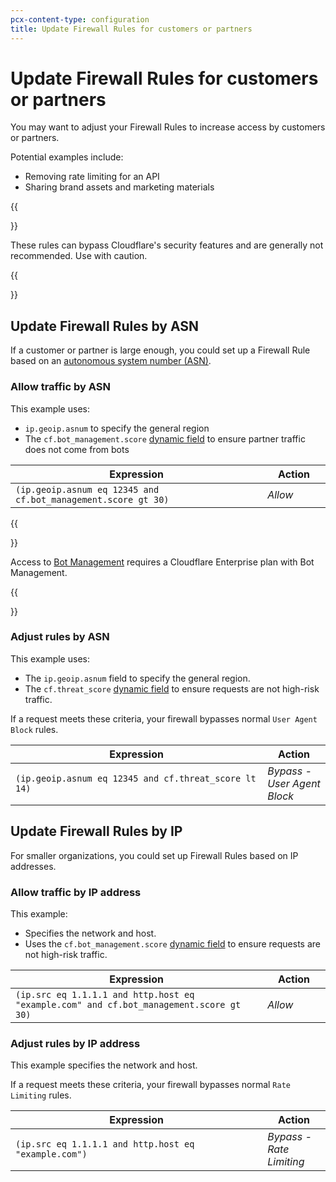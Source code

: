 ```yaml
---
pcx-content-type: configuration
title: Update Firewall Rules for customers or partners
---
```


# Update Firewall Rules for customers or partners

You may want to adjust your Firewall Rules to increase access by customers or partners.

Potential examples include:

*   Removing rate limiting for an API
*   Sharing brand assets and marketing materials

{{<Aside type="note' header='Note">}}

These rules can bypass Cloudflare's security features and are generally not recommended. Use with caution.

{{</Aside>}}

## Update Firewall Rules by ASN

If a customer or partner is large enough, you could set up a Firewall Rule based on an [autonomous system number (ASN)](https://www.cloudflare.com/learning/network-layer/what-is-an-autonomous-system/).

### Allow traffic by ASN

This example uses:

*   `ip.geoip.asnum` to specify the general region
*   The `cf.bot_management.score` [dynamic field](/ruleset-engine/rules-language/fields/#dynamic-fields) to ensure partner traffic does not come from bots

<table style='table-layout:fixed; width:100%'>
  <thead>
  <tr>
    <th>Expression</th>
    <th style='width:20%'>Action</th>
  </tr>
  </thead>
  <tbody>
    <tr>
      <td><code>(ip.geoip.asnum eq 12345 and cf.bot_management.score gt 30)</code></td>
      <td><em>Allow</em></td>
    </tr>
  </tbody>
</table>

{{<Aside type="warning' header='Important">}}

Access to [Bot Management](/bots/get-started/bm-subscription) requires a Cloudflare Enterprise plan with Bot Management.

{{</Aside>}}

### Adjust rules by ASN

This example uses:

*   The `ip.geoip.asnum` field to specify the general region.
*   The `cf.threat_score` [dynamic field](/ruleset-engine/rules-language/fields/#dynamic-fields) to ensure requests are not high-risk traffic.

If a request meets these criteria, your firewall bypasses normal `User Agent Block` rules.

<table style='table-layout:fixed; width:100%'>
  <thead>
  <tr>
    <th>Expression</th>
    <th style='width:20%'>Action</th>
  </tr>
  </thead>
  <tbody>
    <tr>
      <td><code>(ip.geoip.asnum eq 12345 and cf.threat_score lt 14)</code></td>
      <td><em>Bypass - User Agent Block</em></td>
    </tr>
  </tbody>
</table>

## Update Firewall Rules by IP

For smaller organizations, you could set up Firewall Rules based on IP addresses.

### Allow traffic by IP address

This example:

*   Specifies the network and host.
*   Uses the `cf.bot_management.score` [dynamic field](/ruleset-engine/rules-language/fields/#dynamic-fields) to ensure requests are not high-risk traffic.

<table style='table-layout:fixed; width:100%'>
  <thead>
  <tr>
    <th>Expression</th>
    <th style='width:20%'>Action</th>
  </tr>
  </thead>
  <tbody>
    <tr>
      <td><code>(ip.src eq 1.1.1.1 and http.host eq "example.com" and cf.bot_management.score gt 30)</code></td>
      <td><em>Allow</em></td>
    </tr>
  </tbody>
</table>

### Adjust rules by IP address

This example specifies the network and host.

If a request meets these criteria, your firewall bypasses normal `Rate Limiting` rules.

<table style='table-layout:fixed; width:100%'>
  <thead>
  <tr>
    <th>Expression</th>
    <th style='width:20%'>Action</th>
  </tr>
  </thead>
  <tbody>
    <tr>
      <td><code>(ip.src eq 1.1.1.1 and http.host eq "example.com")</code></td>
      <td><em>Bypass - Rate Limiting</em></td>
    </tr>
  </tbody>
</table>
